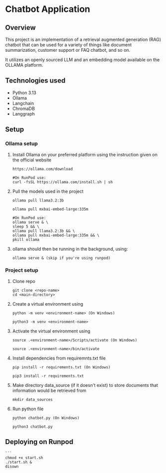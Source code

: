 # Chatbot Application

## Overview

This project is an implementation of a retrieval augmented generation (RAG) chatbot that can be used for a variety of things like document summarization, customer support or FAQ chatbot, and so on.

It utilizes an openly sourced LLM and an embedding model available on the OLLAMA platform.

## Technologies used
- Python 3.13
- Ollama
- Langchain
- ChromaDB
- Langgraph

## Setup

### Ollama setup
1. Install Ollama on your preferred platform using the instruction given on the official website
    ```
    https://ollama.com/download
    
    #On RunPod use:
    curl -fsSL https://ollama.com/install.sh | sh

2. Pull the models used in the project
     ```
    ollama pull llama3.2:3b

    ollama pull mxbai-embed-large:335m

    #On RunPod use:
    ollama serve & \
    sleep 5 && \
    ollama pull llama3.2:3b && \
    ollama pull mxbai-embed-large:335m && \
    pkill ollama

3. ollama should then be running in the background, using:
    ```
    ollama serve & (skip if you're using runpod)

### Project setup
1. Clone repo
    ```
    git clone <repo-name>
    cd <main-directory>

2. Create a virtual environment using
    ```
    python -m venv <environment-name> (On Windows)

    python3 -m venv <environment-name>

3. Activate the virtual environment using
    ```
    source .<environment-name>/Scripts/activate (On Windows)

    source .<environment-name>/bin/activate

4. Install dependencies from requiremnts.txt file
    ```
    pip install -r requirements.txt (On Windows)

    pip3 install -r requirements.txt

5. Make directory data_source (if it doesn't exist) to store documents that information would be retrieved from
    ```
    mkdir data_sources

6. Run python file
    ```
    python chatbot.py (On Windows)

    python3 chatbot.py

## Deploying on Runpod

    ```
    chmod +x start.sh
    ./start.sh &
    disown